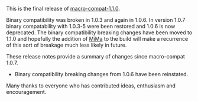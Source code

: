 This is the final release of [macro-compat-1.1.0][macro-compat].

Binary compatibility was broken in 1.0.3 and again in 1.0.6. In version 1.0.7 binary compatability with 1.0.3-5 were
been restored and 1.0.6 is now deprecated. The binary compatibility breaking changes have been moved to 1.1.0 and
hopefully the addition of [MiMa][mima] to the build will make a recurrence of this sort of breakage much less likely
in future.

These release notes provide a summary of changes since macro-compat 1.0.7.

+ Binary compatibility breaking changes from 1.0.6 have been reinstated.

Many thanks to everyone who has contributed ideas, enthusiasm and encouragement.

[macro-compat]: https://github.com/milessabin/macro-compat
[mima]: https://github.com/typesafehub/migration-manager
